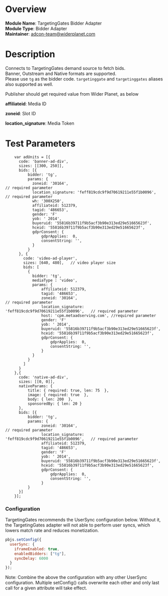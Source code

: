 # Overview

**Module Name**: TargetingGates Bidder Adapter  
**Module Type**: Bidder Adapter  
**Maintainer**: adcon-team@widerplanet.com

# Description

Connects to TargetingGates demand source to fetch bids.  
Banner, Outstream and Native formats are supported.  
Please use `tg` as the bidder code.
`targetinggate` and `targetinggates` aliases also supported as well.

Publisher should get required value from Wider Planet, as below

**affiliateid**: Media ID

**zoneid**: Slot ID

**location_signature**: Media Token

# Test Parameters

```
    var adUnits = [{
      code: 'banner-ad-div',
      sizes: [[300, 250]],
      bids: [{
          bidder: 'tg',
          params: {
            zoneid: '30164',                                          // required parameter
            location_signature: 'feff819cdc9f9d70619211e55f1b0096',   // required parameter
            wh: '300X250',
            affiliateid: 512379,
            tagid: '486653',
            gender: 'F'
            yob: ' 2014',
            buyeruid: '55816b39711f9b5acf3b90e313ed29e51665623f',
            hceid: '55816b39711f9b5acf3b90e313ed29e51665623f',
            gdprConsent: {
                gdprApplies:  0,
                consentString: '',
            }
          }
      }, {
        code: 'video-ad-player',
        sizes: [640, 480],   // video player size
        bids: [
          {
            bidder: 'tg',
            mediaType : 'video',
            params: {
                affiliateid: 512379,
                tagid: '486653',
                zoneid: '30164',                                          // required parameter
                location_signature: 'feff819cdc9f9d70619211e55f1b0096',   // required parameter
                host: 'cpm.metaadserving.com', //required parameter
                gender: 'F'
                yob: ' 2014',
                buyeruid: '55816b39711f9b5acf3b90e313ed29e51665623f',
                hceid: '55816b39711f9b5acf3b90e313ed29e51665623f',
                gdprConsent: {
                    gdprApplies:  0,
                    consentString: '',
                }
            }
          }
        ]
      }
    },{
      code: 'native-ad-div',
      sizes: [[0, 0]],
      nativeParams: {
          title: { required: true, len: 75  },
          image: { required: true  },
          body: { len: 200  },
          sponsoredBy: { len: 20 }
      },
      bids: [{
          bidder: 'tg',
          params: {
                zoneid: '30164',                                          // required parameter
                location_signature: 'feff819cdc9f9d70619211e55f1b0096',   // required parameter
                affiliateid: 512379,
                tagid: '486653',
                gender: 'F'
                yob: ' 2014',
                buyeruid: '55816b39711f9b5acf3b90e313ed29e51665623f',
                hceid: '55816b39711f9b5acf3b90e313ed29e51665623f',
                gdprConsent: {
                    gdprApplies:  0,
                    consentString: '',
                }
          }
      }]
    }];
```

### Configuration

TargetingGates recommends the UserSync configuration below. Without it, the TargetingGates adapter will not able to perform user syncs, which lowers match rate and reduces monetization.

```javascript
pbjs.setConfig({
  userSync: {
    iframeEnabled: true,
    enabledBidders: ["tg"],
    syncDelay: 6000
  }
});
```

Note: Combine the above the configuration with any other UserSync configuration. Multiple setConfig() calls overwrite each other and only last call for a given attribute will take effect.
